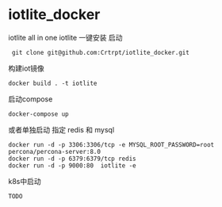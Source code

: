 # iotlite_docker
iotlite  all in one
iotlite 一键安装 启动
```
 git clone git@github.com:Crtrpt/iotlite_docker.git
```
构建iot镜像
```
docker build . -t iotlite
```
启动compose
```
docker-compose up
```

或者单独启动 指定 redis 和 mysql
```
docker run -d -p 3306:3306/tcp -e MYSQL_ROOT_PASSWORD=root  percona/percona-server:8.0
docker run -d -p 6379:6379/tcp redis
docker run -d -p 9000:80  iotlite -e 
```

k8s中启动
```
TODO 
```
